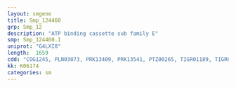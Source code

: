 ```yaml
---
layout: smgene
title: Smp_124460
grp: Smp_12
description: "ATP binding cassette sub family E"
smp: Smp_124460.1
uniprot: "G4LXI8"
length:  1659
cdd: "COG1245, PLN03073, PRK13409, PRK13541, PTZ00265, TIGR01189, TIGR03873, cd03236, cd03237, cl04386, cl19102, cl21455, pfam00005, pfam00037, pfam04068, pfam13187, smart00382"
kk: K06174
categories: sm
---
```

